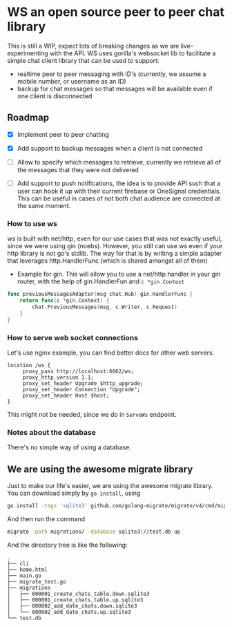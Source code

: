 # WS an open source peer to peer chat library

This is still a WIP, expect lots of breaking changes as we are live-experimenting with the API. WS uses gorilla's websocket lib to facilitate a simple chat client library that can be used to support:

- realtime peer to peer messaging with ID's (currently, we assume a mobile number, or username as an ID)
- backup for chat messages so that messages will be available even if one client is disconnected

## Roadmap

- [x] Implement peer to peer chatting
- [x] Add support to backup messages when a client is not connected
- [ ] Allow to specify which messages to retrieve, currently we retrieve all of the messages that they were not delivered
- [ ] Add support to push notifications, the idea is to provide API such that a user can hook it up with their current firebase or OneSignal credentials. This can be useful in cases of not both chat audience are connected at the same moment. 


### How to use ws

ws is built with net/http, even for our use cases that was not exactly useful, since we were using gin (noebs). However, you still can use ws even if your http library is not go's stdlib. The way for that is by writing a simple adapter that leverages http.HandlerFunc (which is shared amongst all of them)

- Example for gin. This will allow you to use a net/http handler in your gin router, with the help of gin.HandlerFun and `c *gin.Context`

``` go
func previousMessagesAdapter(msg chat.Hub) gin.HandlerFunc {
	return func(c *gin.Context) {
		chat.PreviousMessages(msg, c.Writer, c.Request)
	}
}
```

### How to serve web socket connections

Let's use nginx example, you can find better docs for other web servers.

```nginx
location /ws {
     proxy_pass http://localhost:6662/ws;
     proxy_http_version 1.1;
     proxy_set_header Upgrade $http_upgrade;
     proxy_set_header Connection "Upgrade";
     proxy_set_header Host $host;
}
```
This might not be needed, since we do in `ServeWs` endpoint.

### Notes about the database

There's no simple way of using a database.


## We are using the awesome migrate library

Just to make our life's easier, we are using the awesome migrate library. You can download simply by `go install`, using
```bash
go install -tags 'sqlite3' github.com/golang-migrate/migrate/v4/cmd/migrate@latest
```

And then run the command 

```bash
migrate -path migrations/ -database sqlite3://test.db up
```

And the directory tree is like the following:

```
.
├── cli
├── home.html
├── main.go
├── migrate_test.go
├── migrations
│   ├── 000001_create_chats_table.down.sqlite3
│   ├── 000001_create_chats_table.up.sqlite3
│   ├── 000002_add_date_chats.down.sqlite3
│   └── 000002_add_date_chats.up.sqlite3
└── test.db
```